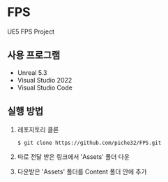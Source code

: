 # FPS
 UE5 FPS Project

## 사용 프로그램
- Unreal 5.3
- Visual Studio 2022
- Visual Studio Code

## 실행 방법
1. 레포지토리 클론

    ```$ git clone https://github.com/piche32/FPS.git```

1. 따로 전달 받은 링크에서 'Assets' 폴더 다운
2. 다운받은 'Assets' 폴더를 Content 폴더 안에 추가